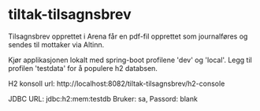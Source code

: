 # tiltak-tilsagnsbrev
Tilsagnsbrev opprettet i Arena får en pdf-fil opprettet som journalføres og sendes til mottaker via Altinn.

Kjør applikasjonen lokalt med spring-boot profilene 'dev' og 'local'.
Legg til profilen 'testdata' for å populere h2 databsen.

H2 konsoll url: http://localhost:8082/tiltak-tilsagnsbrev/h2-console

JDBC URL: jdbc:h2:mem:testdb
Bruker: sa, Passord: blank